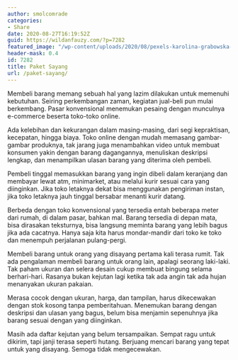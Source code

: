 ```yaml
---
author: smolcomrade
categories:
- Share
date: 2020-08-27T16:19:52Z
guid: https://wildanfauzy.com/?p=7282
featured_image: "/wp-content/uploads/2020/08/pexels-karolina-grabowska-4498125.jpg"
header-mask: 0.4
id: 7282
title: Paket Sayang
url: /paket-sayang/
---
```


Membeli barang memang sebuah hal yang lazim dilakukan untuk memenuhi kebutuhan. Seiring perkembangan zaman, kegiatan jual-beli pun mulai berkembang. Pasar konvensional menemukan pesaing dengan munculnya e-commerce beserta toko-toko online.

Ada kelebihan dan kekurangan dalam masing-masing, dari segi kepraktisan, kecepatan, hingga biaya. Toko online dengan mudah memasang gambar-gambar produknya, tak jarang juga menambahkan video untuk membuat konsumen yakin dengan barang dagangannya, menuliskan deskripsi lengkap, dan menampilkan ulasan barang yang diterima oleh pembeli.

Pembeli tinggal memasukkan barang yang ingin dibeli dalam keranjang dan membayar lewat atm, minimarket, atau melalui kurir sesuai cara yang diinginkan. Jika toko letaknya dekat bisa menggunakan pengiriman instan, jika toko letaknya jauh tinggal bersabar menanti kurir datang.

Berbeda dengan toko konvensional yang tersedia entah beberapa meter dari rumah, di dalam pasar, bahkan mal. Barang tersedia di depan mata, bisa dirasakan teksturnya, bisa langsung meminta barang yang lebih bagus jika ada cacatnya. Hanya saja kita harus mondar-mandir dari toko ke toko dan menempuh perjalanan pulang-pergi.

Membeli barang untuk orang yang disayang pertama kali terasa rumit. Tak ada pengalaman membeli barang untuk orang lain, apalagi seorang laki-laki. Tak paham ukuran dan selera desain cukup membuat bingung selama berhari-hari. Rasanya bukan kejutan lagi ketika tak ada angin tak ada hujan menanyakan ukuran pakaian.

Merasa cocok dengan ukuran, harga, dan tampilan, harus dikecewakan dengan stok kosong tanpa pemberitahuan. Menemukan barang dengan deskripsi dan ulasan yang bagus, belum bisa menjamin sepenuhnya jika barang sesuai dengan yang diinginkan.

Masih ada daftar kejutan yang belum tersampaikan. Sempat ragu untuk dikirim, tapi janji terasa seperti hutang. Berjuang mencari barang yang tepat untuk yang disayang. Semoga tidak mengecewakan.